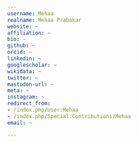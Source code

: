 ```yaml
---
username: Mehaa
realname: Mehaa Prabakar
website: ~
affiliation: ~
bio: ~
github: ~
orcid: ~
linkedin: ~
googlescholar: ~
wikidata: ~
twitter: ~
mastodon-url: ~
meta: ~
instagram: ~
redirect_from:
- /index.php/User:Mehaa
- /index.php/Special:Contributions/Mehaa
email: ~

---
```

